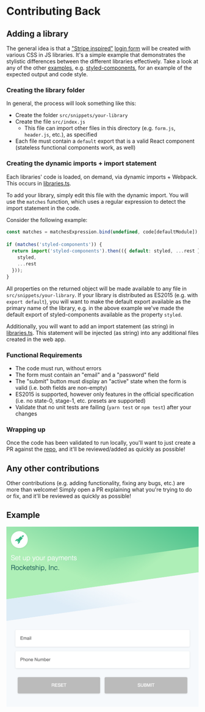 # Contributing Back

## Adding a library

The general idea is that a ["Stripe inspired"][stripe] [login form][example] will be created with various CSS in JS libraries. It's a simple example that demonstrates the stylistic differences between the different libraries effectively. Take a look at any of the other [examples][snippets], e.g. [styled-components][styled-components], for an example of the expected output and code style.

### Creating the library folder

In general, the process will look something like this:

- Create the folder `src/snippets/your-library`
- Create the file `src/index.js`
  - This file can import other files in this directory (e.g. `form.js`, `header.js`, etc.), as specified
- Each file must contain a `default` export that is a valid React component (stateless functional components work, as well)

### Creating the dynamic imports + import statement

Each libraries' code is loaded, on demand, via dynamic imports + Webpack. This occurs in [libraries.ts][libraries.ts].

To add your library, simply edit this file with the dynamic import. You will use the `matches` function, which uses a regular expression to detect the import statement in the code.

Consider the following example:

```javascript
const matches = matchesExpression.bind(undefined, code[defaultModule]);

if (matches('styled-components')) {
  return import('styled-components').then(({ default: styled, ...rest }) => ({
    styled,
    ...rest
  }));
}
```

All properties on the returned object will be made available to any file in `src/snippets/your-library`. If your library is distributed as ES2015 (e.g. with `export default`), you will want to make the default export available as the primary name of the library, e.g. in the above example we've made the default export of styled-components available as the property `styled`.

Additionally, you will want to add an import statement (as string) in [libraries.ts][libraries.ts]. This statement will be injected (as string) into any additional files created in the web app.

### Functional Requirements

- The code must run, without errors
- The form must contain an "email" and a "password" field
- The "submit" button must display an "active" state when the form is valid (i.e. both fields are non-empty)
- ES2015 is supported, however only features in the official specification (i.e. no state-0, stage-1, etc. presets are supported)
- Validate that no unit tests are failing (`yarn test` or `npm test`) after your changes

### Wrapping up

Once the code has been validated to run locally, you'll want to just create a PR against the [repo][repo], and it'll be reviewed/added as quickly as possible!

## Any other contributions

Other contributions (e.g. adding functionality, fixing any bugs, etc.) are more than welcome! Simply open a PR explaining what you're trying to do or fix, and it'll be reviewed as quickly as possible!

## Example

![Stripe form example](./assets/form-example.png)

[stripe]: https://stripe.com/connect
[example]: #example
[snippets]: ./src/snippets
[styled-components]: ./src/snippets/styled-components/index.js
[libraries.ts]: ./src/utils/libraries.ts
[repo]: https://github.com/dschau/css-in-js-playground
